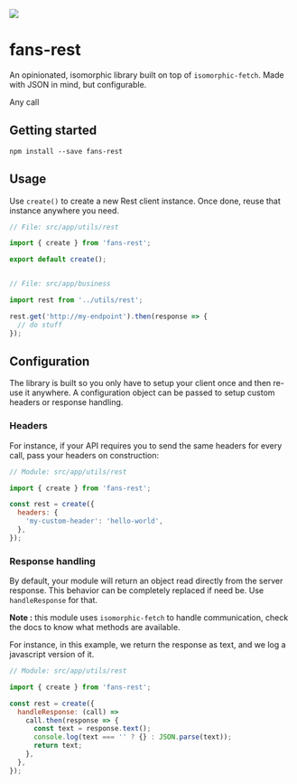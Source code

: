 ![](https://travis-ci.org/fansapp/fans-rest.svg?branch=master)

# fans-rest

An opinionated, isomorphic library built on top of `isomorphic-fetch`.
Made with JSON in mind, but configurable.

Any call

## Getting started

```
npm install --save fans-rest
```

## Usage

Use `create()` to create a new Rest client instance. Once done, reuse that instance anywhere you need.

```js
// File: src/app/utils/rest

import { create } from 'fans-rest';

export default create();


// File: src/app/business

import rest from '../utils/rest';

rest.get('http://my-endpoint').then(response => {
  // do stuff
});
```

## Configuration

The library is built so you only have to setup your client once and then re-use it anywhere.
A configuration object can be passed to setup custom headers or response handling.

### Headers

For instance, if your API requires you to send the same headers for every call, pass your headers on construction:

```js
// Module: src/app/utils/rest

import { create } from 'fans-rest';

const rest = create({
  headers: {
    'my-custom-header': 'hello-world',
  },
});
```

<!-- ### Response middleware

If you only need to hook up on the default behavior of the module, use `middleware`.
This function will expose the response as an object and we will have the opportunity to operate some alterations on it before it comes back.
In this example, we always add a key `failure` to the output based on the value of `success` in the server response.

```js
// Module: src/app/utils/rest

import { create } from 'fans-rest';

const rest = create({
  middleware: (response) => {
    ...response,
    failure: !response.success,
  },
});
``` -->

### Response handling

By default, your module will return an object read directly from the server response.
This behavior can be completely replaced if need be. Use `handleResponse` for that.

**Note :** this module uses `isomorphic-fetch` to handle communication, check the docs to know what methods are available.

For instance, in this example, we return the response as text, and we log a javascript version of it.

```js
// Module: src/app/utils/rest

import { create } from 'fans-rest';

const rest = create({
  handleResponse: (call) =>
    call.then(response => {
      const text = response.text();
      console.log(text === '' ? {} : JSON.parse(text));
      return text;
    },
  },
});
```
